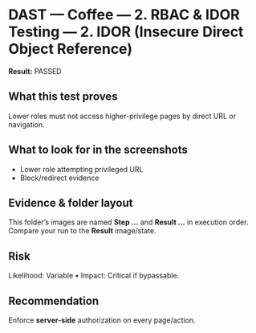 ﻿# DAST — Coffee — 2. RBAC & IDOR Testing — 2. IDOR (Insecure Direct Object Reference)

**Result:** PASSED

## What this test proves

Lower roles must not access higher-privilege pages by direct URL or navigation.

## What to look for in the screenshots

- Lower role attempting privileged URL
- Block/redirect evidence

## Evidence & folder layout

This folder’s images are named **Step …** and **Result …** in execution order. Compare your run to the **Result** image/state.

## Risk

Likelihood: Variable • Impact: Critical if bypassable.

## Recommendation

Enforce **server-side** authorization on every page/action.



